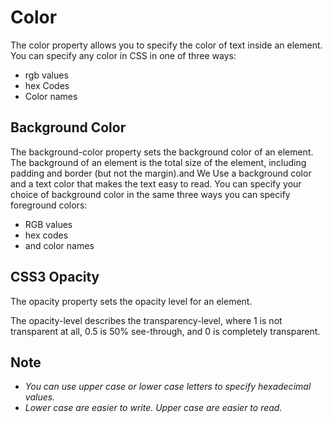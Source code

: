 
# Color

The color property allows you to specify the color of text inside an element. You can specify any color in CSS in one of three ways:

* rgb values
* hex Codes 
* Color names 

## Background Color
The background-color property sets the background color of an element.
The background of an element is the total size of the element, including padding and border (but not the margin).and We Use a background color and a text color that makes the text easy to read.
You can specify your choice of background color in the same three ways you can specify foreground colors:
* RGB values
* hex codes
* and color names 


## CSS3 Opacity


The opacity property sets the opacity level for an element.

The opacity-level describes the transparency-level, where 1 is not transparent at all, 0.5 is 50% see-through, and 0 is completely transparent.

## Note

* _You can use upper case or lower case letters to specify hexadecimal values._
* _Lower case are easier to write. Upper case are easier to read._

